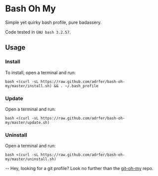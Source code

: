# Bash Oh My
Simple yet quirky bash profile, pure badassery.

Code tested in `GNU bash 3.2.57`.

## Usage

### Install

To install, open a terminal and run:

    bash <(curl -sL https://raw.github.com/adrfer/bash-oh-my/master/install.sh) && . ~/.bash_profile

### Update

Open a terminal and run:

    bash <(curl -sL https://raw.github.com/adrfer/bash-oh-my/master/update.sh)

### Uninstall

Open a terminal and run:

    bash <(curl -sL https://raw.github.com/adrfer/bash-oh-my/master/uninstall.sh)

--
Hey, looking for a git profile? Look no further than the [git-oh-my](https://github.com/adrfer/git-oh-my) repo.
